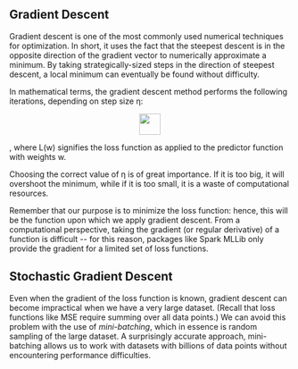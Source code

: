 Gradient Descent
----------------

Gradient descent is one of the most commonly used numerical techniques for optimization. In short, it uses the fact that the steepest descent is in the opposite direction of the gradient vector to numerically approximate a minimum. By taking strategically-sized steps in the direction of steepest descent, a local minimum can eventually be found without difficulty.

In mathematical terms, the gradient descent method performs the following iterations, depending on step size η:<p align="center">
  <img src="https://imgur.com/XovaZyt.png" height="38">
</p>
, where L(w) signifies the loss function as applied to the predictor function with weights w.

Choosing the correct value of η is of great importance. If it is too big, it will overshoot the minimum, while if it is too small, it is a waste of computational resources.

Remember that our purpose is to minimize the loss function: hence, this will be the function upon which we apply gradient descent. From a computational perspective, taking the gradient (or regular derivative) of a function is difficult -- for this reason, packages like Spark MLLib only provide the gradient for a limited set of loss functions.

Stochastic Gradient Descent
---------------------------
Even when the gradient of the loss function is known, gradient descent can become impractical when we have a very large dataset. (Recall that loss functions like MSE require summing over all data points.) We can avoid this problem with the use of *mini-batching*, which in essence is random sampling of the large dataset. A surprisingly accurate approach, mini-batching allows us to work with datasets with billions of data points without encountering performance difficulties.

